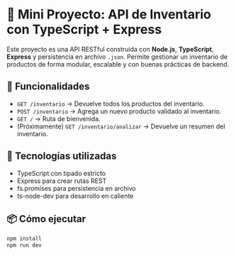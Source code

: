 # 🧾 Mini Proyecto: API de Inventario con TypeScript + Express

Este proyecto es una API RESTful construida con **Node.js**, **TypeScript**, **Express** y persistencia en archivo `.json`. Permite gestionar un inventario de productos de forma modular, escalable y con buenas prácticas de backend.

## 🚀 Funcionalidades

- `GET /inventario` → Devuelve todos los productos del inventario.
- `POST /inventario` → Agrega un nuevo producto validado al inventario.
- `GET /` → Ruta de bienvenida.
- (Próximamente) `GET /inventario/analizar` → Devuelve un resumen del inventario.

## 🧩 Tecnologías utilizadas

- TypeScript con tipado estricto
- Express para crear rutas REST
- fs.promises para persistencia en archivo
- ts-node-dev para desarrollo en caliente

## 📦 Cómo ejecutar

```bash
npm install
npm run dev
